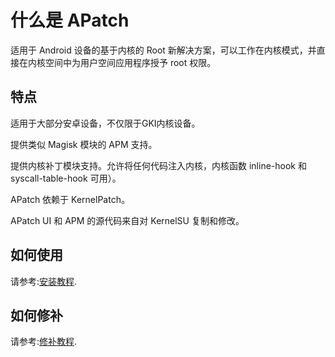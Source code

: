 # 什么是 APatch

适用于 Android 设备的基于内核的 Root 新解决方案，可以工作在内核模式，并直接在内核空间中为用户空间应用程序授予 root 权限。

## 特点

适用于大部分安卓设备，不仅限于GKI内核设备。

提供类似 Magisk 模块的 APM 支持。

提供内核补丁模块支持。允许将任何代码注入内核，内核函数 inline-hook 和 syscall-table-hook 可用）。

APatch 依赖于 KernelPatch。

APatch UI 和 APM 的源代码来自对 KernelSU 复制和修改。

## 如何使用

请参考:[安装教程](/install).

## 如何修补

请参考:[修补教程](/patch).
